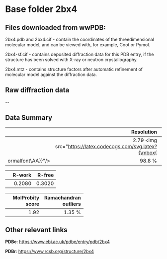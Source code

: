 # Base folder 2bx4

## Files downloaded from wwPDB:

2bx4.pdb and 2bx4.cif - contain the coordinates of the threedimensional molecular model, and can be viewed with, for example, Coot or Pymol.

2bx4-sf.cif - contains deposited diffraction data for this PDB entry, if the structure has been solved with X-ray or neutron crystallography.

2bx4.mtz - contains structure factors after automatic refinement of molecular model against the diffraction data.

## Raw diffraction data

--<br> 

## Data Summary
|   | Resolution | Completeness| I/sigma |
|---|-------------:|----------------:|--------------:|
|   |2.79 <img src="https://latex.codecogs.com/svg.latex?{\mbox{
ormalfont\AA}}"/>|98.8  %|<img width=50/>19.60|

|   | **R-work**| **R-free**   
|---|-------------:|----------------:|           
||0.2080|0.3020|

|   |**MolProbity<br>score**| **Ramachandran<br>outliers** 
|---|-------------:|----------------:|
||1.92|1.35 %|

## Other relevant links 
**PDBe**:  https://www.ebi.ac.uk/pdbe/entry/pdb/2bx4
 
**PDBr**: https://www.rcsb.org/structure/2bx4 

